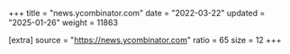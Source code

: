 +++
title = "news.ycombinator.com"
date = "2022-03-22"
updated = "2025-01-26"
weight = 11863

[extra]
source = "https://news.ycombinator.com"
ratio = 65
size = 12
+++
